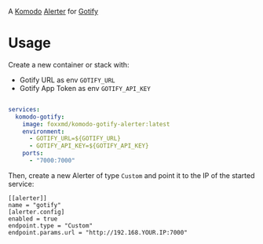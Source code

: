 A [Komodo](https://komo.do/) [Alerter](https://komo.do/docs/resources#alerter) for [Gotify](https://gotify.net/)

# Usage

Create a new container or stack with:

* Gotify URL as env `GOTIFY_URL`
* Gotify App Token as env `GOTIFY_API_KEY`

```yaml

services:
  komodo-gotify:
    image: foxxmd/komodo-gotify-alerter:latest
    environment:
      - GOTIFY_URL=${GOTIFY_URL}
      - GOTIFY_API_KEY=${GOTIFY_API_KEY}
    ports:
      - "7000:7000"
```

Then, create a new Alerter of type `Custom` and point it to the IP of the started service:

```
[[alerter]]
name = "gotify"
[alerter.config]
enabled = true
endpoint.type = "Custom"
endpoint.params.url = "http://192.168.YOUR.IP:7000"
```